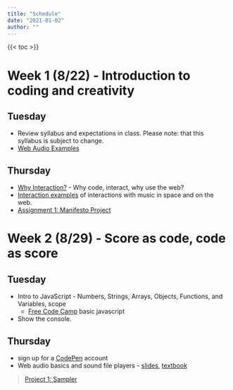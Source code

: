 ```yaml
---
title: "Schedule"
date: "2021-01-02"
author: ""
---
```


{{< toc >}}

# Week 1 (8/22) - Introduction to coding and creativity

## Tuesday

- Review syllabus and expectations in class. Please note: that this syllabus is subject to change.
- [Web Audio Examples](../lectures/week-1/examples/)

## Thursday

- [Why Interaction?](../lectures/week-1/why-interaction/) - Why code, interact, why use the web?
- [Interaction examples](../lectures/week-1/more-examples/) of interactions with music in space and on the web.
- [Assignment 1: Manifesto Project](../projects/assignment-1-manifesto/)

# Week 2 (8/29) - Score as code, code as score

## Tuesday

- Intro to JavaScript - Numbers, Strings, Arrays, Objects, Functions, and Variables, scope
  - [Free Code Camp](https://www.freecodecamp.org/learn/javascript-algorithms-and-data-structures/#basic-javascript) basic javascript
- Show the console.

## Thursday

- sign up for a [CodePen](https://codepen.io/) account
- Web audio basics and sound file players - [slides](../lectures/week-2/web-audio-basics/), [textbook](https://pdm.lsupathways.org/3_audio/1_sampler/1_lesson_1/)

> [Project 1: Sampler](../projects/project-1-sampler/)

<!--

# Week 3 (9/5) - Interfaces

- [Examples of interfaces](https://tambien.github.io/InteractiveMusic/module/musical_interfaces) - how have interfaces been built in the past?
  - How do you deal with [mapping](https://tambien.github.io/InteractiveMusic/module/gesture_mapping) when developing interfaces?
  - What are some [design rules](https://tambien.github.io/InteractiveMusic/module/interface_design) for designing interfaces?
  - Introduction to p5.js - we'll learn p5.js to create interfaces for our interactive music.
- **Project 1 - Build a sampler**
  - [Scores](https://tambien.github.io/InteractiveMusic/module/scores) - an introduction to experimental music scores and a comparison to code as a score. The similarity is that they're both series of instructions that produce a piece of music.

# Week 4 (9/12) - Synthesis in Tone.js

Project 1 DUE

- [Yotam - More Tone.js](https://tambien.github.io/InteractiveMusic/module/tone_2)
- Adding effects and intro to synthesis - [slides](https://lsu-pdm-2021.netlify.com/week_1_th/_site/#/), [textbook](https://pdm.lsupathways.org/3_audio/1_sampler/2_lesson_2/)
- Making synthesizers from scratch - [slides](https://lsu-pdm-2021.netlify.com/week_2_t/_site/#/)
- **Project 2 - Creating a synthesizer from scratch** - additive, subtractive, FM, AM? Make four presets for each synthesizer as objects. Name the presets something descriptive. You can use the [default presets](https://tonejs.github.io/Presets/) as a starting point.

# Week 5 (9/19) - Process and generative music

Synth from scratch DUE

- [Process Music](https://tambien.github.io/InteractiveMusic/module/process_music) - music created from a series of instructions
- [Randomization and patterns](https://tambien.github.io/InteractiveMusic/module/randomization)
- Scheduling signals and LFOs - [slides](https://lsu-pdm-2021.netlify.com/week_2_th/_site/#/)
- Instruments and Sequencers - [slides](https://lsu-pdm-2021.netlify.com/week_3_t/_site/#/), [textbook](https://pdm.lsupathways.org/3_audio/2_synthsandmusic/2_lesson_2/)
- Sound Effects and Sequencers - [slides](https://lsu-pdm-2021.netlify.com/week_3_th/_site/#/)
- **create score** - Create a hand-drawn or computer-generated graphical score. This doesn't need to be artistic, just something that will inspire a piece of music for a project later in the semester.
- **Project 3 - [Realize](https://tambien.github.io/InteractiveMusic/assignment/midterm_1) your score as code** - take part of [PDM scoring an image](https://pdm.lsupathways.org/3_audio/2_synthsandmusic/4_lesson_4/)

# Week 6 (9/26) - More musical complexity

- Rhythm / Scales / Tuning / - [slides](https://lsu-pdm-2021.netlify.com/week_4_t/_static/#/)
- More patterns with [total-serialism](https://github.com/tmhglnd/total-serialism)
- Sound an animation - we'll go through the tricks of adding sound to looping structures. See [HackPact](https://github.com/stc/HackPact) for examples.
- **Assignment 4 - Midterm** - Score a p5.js sketch using everything you've learned so far. Cool p5.js sketches can be found at [Open Processing](https://openprocessing.org/discover/#/trending). Also, see the Generative Design book for great sketches. Also, see the [nature of code](https://github.com/nature-of-code/noc-examples-p5.js).
- Other ideas: [Generative Landscape 1](https://editor.p5js.org/EdCavett/full/-fcf1cLwf), [Generative Landscape 2](https://editor.p5js.org/ndeji69/sketches/rqMKO4jr1)

# Week 7 (10/3) - Sonification

Assignment 3 DUE

- Dealing with real-time data sources
- Sonification - **Assignment 5** - sonify any real-time data from the web. Ex: [ISS Location](https://github.com/CodeAsCreativeMedium/exercises/tree/main/17_sound/09_data_sonification). See Measuring Device from CaCM pg 110 for more sensor-based inspiration. You could also sonify time-related data. See [ClockWork](https://clockwork.scholarslab.org/) for examples on that. This project is also inspired by the following:
- Clock project from code as creative medium (pg 30).
- Data Self-Portrait (pg 62) - instead of sonifying a source of data you find, make your data source that represents some aspect of your life.

# Week 8 (10/10) - Mobile/networked Music

Assignment 4 DUE

- Mobile Music - Project 6
- [immaterial.cloud: Using peer-to-peer technologies for music](https://webaudioconf.com/posts/2021_13/)
- show some of my other projects too
- [The Hub](https://github.com/jtallison/NetArt-Repo)
- Or just simpler version with socket.io
- TODO: more resources

# Week 9 (10/17) - More Mobile Music

Assignment 5 DUE

- TODO: Readings and assignments for mobile music - look at some of my papers to see who i cited

# Week 10 (10/24) - More weird synthesis

- [Audio analysis](https://tambien.github.io/InteractiveMusic/module/analysis)
	- [meyda](https://github.com/meyda/meyda)
- [Granular-js](https://github.com/philippfromme/granular-js)
- [Paulstretch.js](https://github.com/sebpiq/paulstretch.js)
- [Magenta.js](https://magenta.tensorflow.org/get-started)
  - [Demos](https://magenta.tensorflow.org/demos/web/)
  - [Interactive generative models for music](https://www.youtube.com/watch?v=f0XO4A_-EeY)

# Week 11 (10/31) - Live Coding

- Ethos of Live Coding
  - [Show us your screens](https://vimeo.com/20241649)
  - [Toplap Manifesto](https://toplap.org/wiki/ManifestoDraft)
  - [Algorave](https://algorave.com/) - coding to dance to
    - [Algorave Generation | Resident Advisor](https://www.youtube.com/watch?v=S2EZqikCIfY)
  - [Awesome Live Coding](https://github.com/toplap/awesome-livecoding)
- Tools
  - [Gibber](https://gibber.cc/alpha/playground/)
    - See Gabber for collaborations
    - [Rethinking networked collaboration in the live coding environment Gibber](https://nime.pubpub.org/pub/4b8l5iqc/release/1)
  - [Sema](https://sema.codes/)
  - [Glicol](https://glicol.org/) - also allows collaboration
  - [Strudel](https://github.com/tidalcycles/strudel) - port of tidal cycles

> READ: [Algorave - Mixmag](https://mixmag.net/feature/algorave/8)

# Week 12 (11/7) - Live Coding

Live coding performances - in a group of two or more perform a 5 minute piece with the live coding environment you liked the best.

# Week 13 (11/14) - FINAL PROJECT

Start on your final project, something you propose related to what we've learned this semester.

# Week 14 (11/21)

## Thursday

Thanksgiving - No classes

# Week 15 (11/28)

# Week 16 (12/5)

## Thursday

Start of final exams -->
